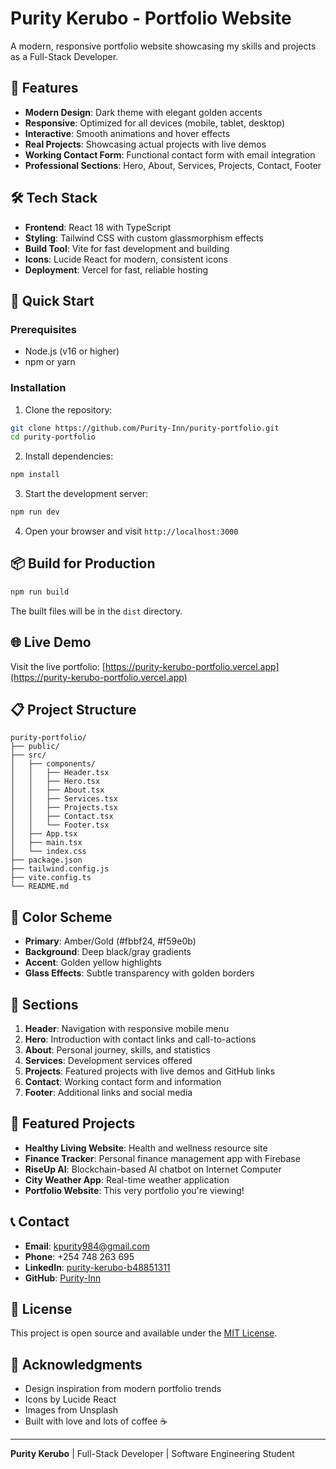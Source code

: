 # Purity Kerubo - Portfolio Website

A modern, responsive portfolio website showcasing my skills and projects as a Full-Stack Developer.

## 🌟 Features

- **Modern Design**: Dark theme with elegant golden accents
- **Responsive**: Optimized for all devices (mobile, tablet, desktop)
- **Interactive**: Smooth animations and hover effects
- **Real Projects**: Showcasing actual projects with live demos
- **Working Contact Form**: Functional contact form with email integration
- **Professional Sections**: Hero, About, Services, Projects, Contact, Footer

## 🛠️ Tech Stack

- **Frontend**: React 18 with TypeScript
- **Styling**: Tailwind CSS with custom glassmorphism effects
- **Build Tool**: Vite for fast development and building
- **Icons**: Lucide React for modern, consistent icons
- **Deployment**: Vercel for fast, reliable hosting

## 🚀 Quick Start

### Prerequisites
- Node.js (v16 or higher)
- npm or yarn

### Installation

1. Clone the repository:
```bash
git clone https://github.com/Purity-Inn/purity-portfolio.git
cd purity-portfolio
```

2. Install dependencies:
```bash
npm install
```

3. Start the development server:
```bash
npm run dev
```

4. Open your browser and visit `http://localhost:3000`

## 📦 Build for Production

```bash
npm run build
```

The built files will be in the `dist` directory.

## 🌐 Live Demo

Visit the live portfolio: [https://purity-kerubo-portfolio.vercel.app](https://purity-kerubo-portfolio.vercel.app)

## 📋 Project Structure

```
purity-portfolio/
├── public/
├── src/
│   ├── components/
│   │   ├── Header.tsx
│   │   ├── Hero.tsx
│   │   ├── About.tsx
│   │   ├── Services.tsx
│   │   ├── Projects.tsx
│   │   ├── Contact.tsx
│   │   └── Footer.tsx
│   ├── App.tsx
│   ├── main.tsx
│   └── index.css
├── package.json
├── tailwind.config.js
├── vite.config.ts
└── README.md
```

## 🎨 Color Scheme

- **Primary**: Amber/Gold (#fbbf24, #f59e0b)
- **Background**: Deep black/gray gradients
- **Accent**: Golden yellow highlights
- **Glass Effects**: Subtle transparency with golden borders

## 📱 Sections

1. **Header**: Navigation with responsive mobile menu
2. **Hero**: Introduction with contact links and call-to-actions
3. **About**: Personal journey, skills, and statistics
4. **Services**: Development services offered
5. **Projects**: Featured projects with live demos and GitHub links
6. **Contact**: Working contact form and information
7. **Footer**: Additional links and social media

## 🔗 Featured Projects

- **Healthy Living Website**: Health and wellness resource site
- **Finance Tracker**: Personal finance management app with Firebase
- **RiseUp AI**: Blockchain-based AI chatbot on Internet Computer
- **City Weather App**: Real-time weather application
- **Portfolio Website**: This very portfolio you're viewing!

## 📞 Contact

- **Email**: kpurity984@gmail.com
- **Phone**: +254 748 263 695
- **LinkedIn**: [purity-kerubo-b48851311](https://www.linkedin.com/in/purity-kerubo-b48851311/)
- **GitHub**: [Purity-Inn](https://github.com/Purity-Inn)

## 📄 License

This project is open source and available under the [MIT License](LICENSE).

## 🙏 Acknowledgments

- Design inspiration from modern portfolio trends
- Icons by Lucide React
- Images from Unsplash
- Built with love and lots of coffee ☕

---

**Purity Kerubo** | Full-Stack Developer | Software Engineering Student